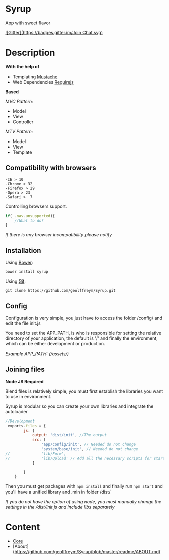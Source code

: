 Syrup
=======
App with sweet flavor

[![Gitter](https://badges.gitter.im/Join Chat.svg)](https://gitter.im/geolffreym/Syrup?utm_source=badge&utm_medium=badge&utm_campaign=pr-badge&utm_content=badge)

Description
===========

**With the help of**

* Templating [Mustache](https://github.com/janl/mustache.js)
* Web Dependencies [Requirejs](http://requirejs.org/docs/api.html)


**Based**

*MVC Pattern:*

* Model
* View
* Controller
 
*MTV Pattern:*

* Model
* View
* Template


Compatibility with browsers
---------------------------
    
    -IE > 10
    -Chrome > 32
    -Firefox > 29
    -Opera > 23 
    -Safari >  7 


Controlling browsers support.

```js
if(_.nav.unsupported){
    //What to do?
}
```
*If there is any browser incompatibility please notify*


Installation
-----------

Using [Bower](http://bower.io/):

`bower install syrup`

Using [Git](http://git-scm.com/docs/git-clone):

`git clone https://github.com/geolffreym/Syrup.git` 


Config
------
Configuration is very simple, you just have to access the folder /config/ and edit the file init.js 

You need to set the APP_PATH, is who is responsible for setting the relative directory of your application, the default is '/' and finally the environment, which can be either development or production.

*Example APP_PATH: (/assets/)*  

  
Joining files
-------------

**Node JS Required**

Blend files is relatively simple, you must first establish the libraries you want to use in environment.

Syrup is modular so you can create your own libraries and integrate the autoloader

```js
//Development
 exports.files = {
        js: {
            output: 'dist/init', //The output
            src: [
                'app/config/init', // Needed do not change
                'system/base/init', // Needed do not change
//              'lib/Form',
//              'lib/Upload' // Add all the necessary scripts for startup
            ]

        }
    }
```

Then you must get packages with `npm install` and finally run `npm start` and you'll have a unified library and .min in folder /dist/

*If you do not have the option of using node, you must manually change the settings in the /dist/init.js and include libs separately*


Content
=======

* [Core](https://github.com/geolffreym/Syrup/blob/master/readme/CORE.md)
* [About] (https://github.com/geolffreym/Syrup/blob/master/readme/ABOUT.md)

